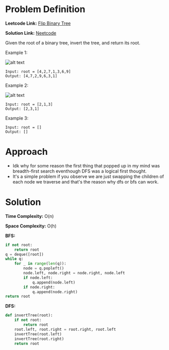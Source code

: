 # Problem Definition

**Leetcode Link:** [Flip Binary Tree](https://leetcode.com/problems/invert-binary-tree/description/)

**Solution Link:** [Neetcode](https://www.youtube.com/watch?v=OnSn2XEQ4MY) 

Given the root of a binary tree, invert the tree, and return its root.

Example 1:

![alt text](DSA-Problems/Trees/Easy/image-1.png)
```
Input: root = [4,2,7,1,3,6,9]
Output: [4,7,2,9,6,3,1]
```
Example 2:

![alt text](DSA-Problems/Trees/Easy/image-2.png)
```
Input: root = [2,1,3]
Output: [2,3,1]
```
Example 3:
```
Input: root = []
Output: []
```

# Approach

- Idk why for some reason the first thing that popped up in my mind was breadth-first search eventhough DFS was a logical first thought.
- It's a simple problem if you observe we are just swapping the children of each node we traverse and that's the reason why dfs or bfs can work.

# Solution

**Time Complexity:** O(n)

**Space Complexity:** O(h)

**BFS:**

```python
if not root:
    return root
q = deque([root])
while q:
    for _ in range(len(q)):
        node = q.popleft()
        node.left, node.right = node.right, node.left
        if node.left:
            q.append(node.left)
        if node.right:
            q.append(node.right)
return root
```

**DFS:**

```python
def invertTree(root):
    if not root:
        return root
    root.left, root.right = root.right, root.left
    invertTree(root.left)
    invertTree(root.right)
    return root
```
